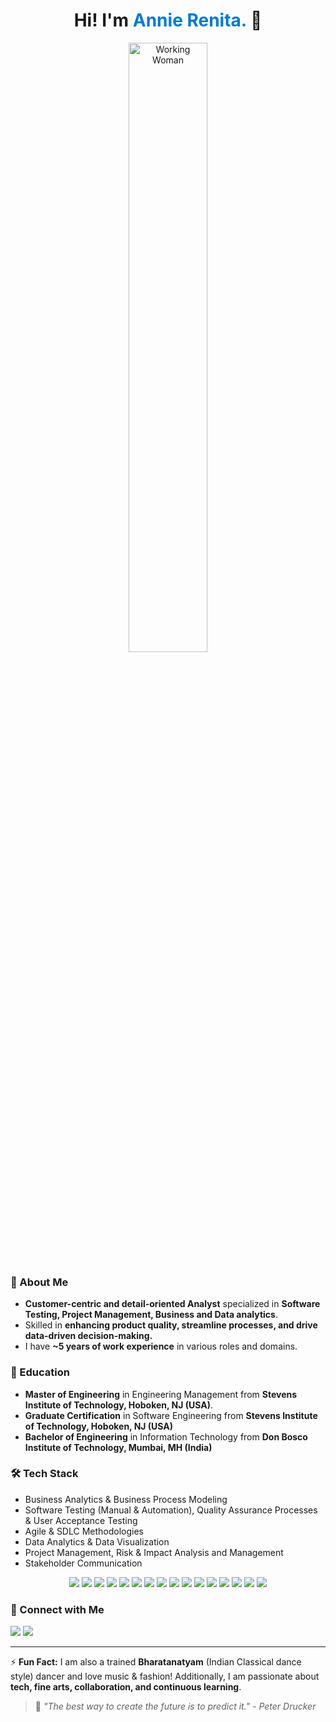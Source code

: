 <div align="center">
  <h1> Hi! I'm <span style="color:#007acc; font-weight:bold;">Annie Renita.</span> 👋 </h1>
</div>
<div align="center">
<img src="https://cdn.dribbble.com/users/2514124/screenshots/5439070/media/01d3300ea655f716d67efa6665113005.gif" width="50%" align="center" alt="Working Woman">
</div>

### 🚀 About Me
- **Customer-centric and detail-oriented Analyst** specialized in **Software Testing, Project Management, Business and Data analytics**.
- Skilled in **enhancing product quality, streamline processes, and drive data-driven decision-making.**
- I have **~5 years of work experience** in various roles and domains.

### 🌱 Education
- **Master of Engineering** in Engineering Management from **Stevens Institute of Technology, Hoboken, NJ (USA)**.
- **Graduate Certification** in Software Engineering from **Stevens Institute of Technology, Hoboken, NJ (USA)**
- **Bachelor of Engineering** in Information Technology from **Don Bosco Institute of Technology, Mumbai, MH (India)**

### 🛠️ Tech Stack
- Business Analytics & Business Process Modeling
- Software Testing (Manual & Automation), Quality Assurance Processes & User Acceptance Testing    
- Agile & SDLC Methodologies  
- Data Analytics & Data Visualization
- Project Management, Risk & Impact Analysis and Management 
- Stakeholder Communication  

<div align="center">
  <img src="https://img.shields.io/badge/JIRA-0052CC?style=for-the-badge&logo=jira&logoColor=white">  
  <img src="https://img.shields.io/badge/Selenium-43B02A?style=for-the-badge&logo=selenium&logoColor=white">  
  <img src="https://img.shields.io/badge/Python-3776AB?style=for-the-badge&logo=python&logoColor=white">  
  <img src="https://img.shields.io/badge/Power%20BI-F2C811?style=for-the-badge&logo=powerbi&logoColor=black">  
  <img src="https://img.shields.io/badge/Salesforce-00A1E0?style=for-the-badge&logo=salesforce&logoColor=white">
  <img src="https://img.shields.io/badge/SQL-4479A1?style=for-the-badge&logo=sql&logoColor=white">
  <img src="https://img.shields.io/badge/Microsoft%20Office-D83B01?style=for-the-badge&logo=microsoft-office&logoColor=white">
  <img src="https://img.shields.io/badge/MS%20Excel-217346?style=for-the-badge&logo=microsoft-excel&logoColor=white">
  <img src="https://img.shields.io/badge/MongoDB-47A248?style=for-the-badge&logo=mongodb&logoColor=white">
  <img src="https://img.shields.io/badge/Confluence-172B4D?style=for-the-badge&logo=confluence&logoColor=white">
  <img src="https://img.shields.io/badge/Smartsheets-00A82D?style=for-the-badge&logo=smartsheet&logoColor=white">
  <img src="https://img.shields.io/badge/Google%20Data%20Analytics-4285F4?style=for-the-badge&logo=google-analytics&logoColor=white">
  <img src="https://img.shields.io/badge/Tableau-E97627?style=for-the-badge&logo=tableau&logoColor=white">
  <img src="https://img.shields.io/badge/Git-F05032?style=for-the-badge&logo=git&logoColor=white">
  <img src="https://img.shields.io/badge/Bugzilla-CC0000?style=for-the-badge&logo=bugzilla&logoColor=white">
  <img src="https://img.shields.io/badge/AWS-232F3E?style=for-the-badge&logo=amazon-aws&logoColor=white">
</div>



### 🔗 Connect with Me
<div>
  <a href="https://www.linkedin.com/in/annierenita/" target="_blank"><img src="https://img.shields.io/badge/LinkedIn-0077B5?style=for-the-badge&logo=linkedin&logoColor=white"></a>
  <a href="mailto:annierenita27@gmail.com" target="_blank"><img src="https://img.shields.io/badge/Email-D14836?style=for-the-badge&logo=gmail&logoColor=white"></a>
</div>

---

⚡ **Fun Fact:** I am also a trained **Bharatanatyam** (Indian Classical dance style) dancer and love music & fashion! Additionally, I am passionate about **tech, fine arts, collaboration, and continuous learning**.



> 🚀 _"The best way to create the future is to predict it." - Peter Drucker_
